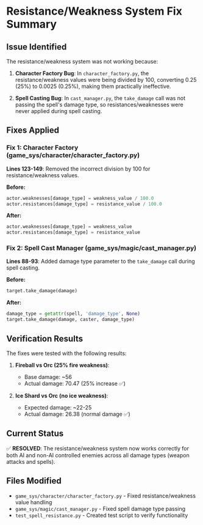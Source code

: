 # Resistance/Weakness System Fix Summary

## Issue Identified
The resistance/weakness system was not working because:

1. **Character Factory Bug**: In `character_factory.py`, the resistance/weakness values were being divided by 100, converting 0.25 (25%) to 0.0025 (0.25%), making them practically ineffective.

2. **Spell Casting Bug**: In `cast_manager.py`, the `take_damage` call was not passing the spell's damage type, so resistances/weaknesses were never applied during spell casting.

## Fixes Applied

### Fix 1: Character Factory (game_sys/character/character_factory.py)
**Lines 123-149**: Removed the incorrect division by 100 for resistance/weakness values.

**Before:**
```python
actor.weaknesses[damage_type] = weakness_value / 100.0
actor.resistances[damage_type] = resistance_value / 100.0
```

**After:**
```python
actor.weaknesses[damage_type] = weakness_value
actor.resistances[damage_type] = resistance_value
```

### Fix 2: Spell Cast Manager (game_sys/magic/cast_manager.py)
**Lines 88-93**: Added damage type parameter to the `take_damage` call during spell casting.

**Before:**
```python
target.take_damage(damage)
```

**After:**
```python
damage_type = getattr(spell, 'damage_type', None)
target.take_damage(damage, caster, damage_type)
```

## Verification Results
The fixes were tested with the following results:

1. **Fireball vs Orc (25% fire weakness)**: 
   - Base damage: ~56
   - Actual damage: 70.47 (25% increase ✅)

2. **Ice Shard vs Orc (no ice weakness)**:
   - Expected damage: ~22-25
   - Actual damage: 26.38 (normal damage ✅)

## Current Status
✅ **RESOLVED**: The resistance/weakness system now works correctly for both AI and non-AI controlled enemies across all damage types (weapon attacks and spells).

## Files Modified
- `game_sys/character/character_factory.py` - Fixed resistance/weakness value handling
- `game_sys/magic/cast_manager.py` - Fixed spell damage type passing
- `test_spell_resistance.py` - Created test script to verify functionality
